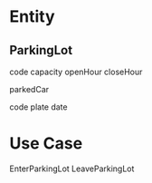 # Entity

## ParkingLot


code
capacity
openHour
closeHour

parkedCar

code 
plate
date

# Use Case

EnterParkingLot
LeaveParkingLot